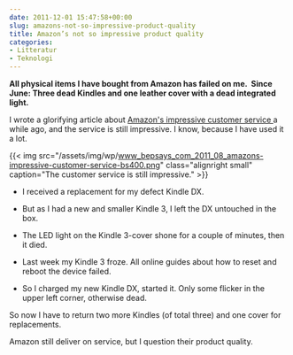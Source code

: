 ```yaml
---
date: 2011-12-01 15:47:58+00:00
slug: amazons-not-so-impressive-product-quality
title: Amazon’s not so impressive product quality
categories:
- Litteratur
- Teknologi
---
```


**All physical items I have bought from Amazon has failed on me.  Since June: Three dead Kindles and one leather cover with a dead integrated light.**

<!--more-->

I wrote a glorifying article about [Amazon's impressive customer service ](http://bepsays.com/2011/08/amazons-impressing-customer-service/)a while ago, and the service is still impressive. I know, because I have used it a lot.

{{< img src="/assets/img/wp/www_bepsays_com_2011_08_amazons-impressive-customer-service-bs400.png" class="alignright small" caption="The customer service is still impressive." >}}

	
  * I received a replacement for my defect Kindle DX.

	
  * But as I had a new and smaller Kindle 3, I left the DX untouched in the box.

	
  * The LED light on the Kindle 3-cover shone for a couple of minutes, then it died.

	
  * Last week my Kindle 3 froze. All online guides about how to reset and reboot the device failed.

	
  * So I charged my new Kindle DX, started it. Only some flicker in the upper left corner, otherwise dead.


So now I have to return two more Kindles (of total three) and one cover for replacements.

Amazon still deliver on service, but I question their product quality.
